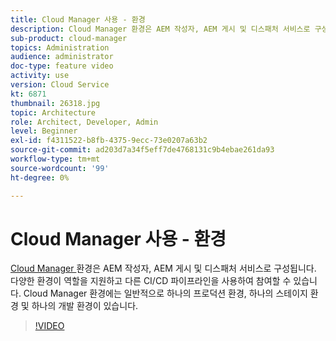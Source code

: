 ```yaml
---
title: Cloud Manager 사용 - 환경
description: Cloud Manager 환경은 AEM 작성자, AEM 게시 및 디스패처 서비스로 구성됩니다. 다양한 환경이 역할을 지원하고 다른 CI/CD 파이프라인을 사용하여 참여할 수 있습니다. Cloud Manager 환경에는 일반적으로 하나의 프로덕션 환경, 하나의 스테이지 환경 및 하나의 개발 환경이 있습니다.
sub-product: cloud-manager
topics: Administration
audience: administrator
doc-type: feature video
activity: use
version: Cloud Service
kt: 6871
thumbnail: 26318.jpg
topic: Architecture
role: Architect, Developer, Admin
level: Beginner
exl-id: f4311522-b8fb-4375-9ecc-73e0207a63b2
source-git-commit: ad203d7a34f5eff7de4768131c9b4ebae261da93
workflow-type: tm+mt
source-wordcount: '99'
ht-degree: 0%

---
```


# Cloud Manager 사용 - 환경

[Cloud Manager ](https://experienceleague.adobe.com/docs/experience-manager-cloud-manager/using/how-to-use/manage-your-environment.html) 환경은 AEM 작성자, AEM 게시 및 디스패처 서비스로 구성됩니다. 다양한 환경이 역할을 지원하고 다른 CI/CD 파이프라인을 사용하여 참여할 수 있습니다. Cloud Manager 환경에는 일반적으로 하나의 프로덕션 환경, 하나의 스테이지 환경 및 하나의 개발 환경이 있습니다.

>[!VIDEO](https://video.tv.adobe.com/v/26318/?quality=12&learn=on&hidetitle=true)

